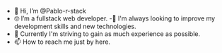 - 👋 Hi, I’m @Pablo-r-stack
- 🤓 I’m a fullstack web developer.
-👀 I'm always looking to improve my development skills and new technologies.
- 🌱 Currently I'm striving to gain as much experience as possible.
- 📫 How to reach me just by here.


<!---
All the public repositories on my profile showcase my journey and experience as a developer over the years. Feel free to clone, watch, or leave a comment if you find any of them interesting.
--->